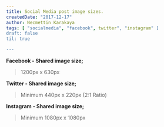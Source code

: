 ```yaml
---
title: Social Media post image sizes.
createdDate: "2017-12-17"
author: Necmettin Karakaya
tags: [ "socialmedia", "facebook", twitter", "instagram" ]
draft: false
til: true

---
```


**Facebook - Shared image size;**

> 1200px x 630px

**Twitter - Shared image size;**

> Minimum 440px x 220px (2:1 Ratio)

**Instagram - Shared image size;**

> Minimum 1080px x 1080px 
